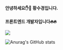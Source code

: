 #### 안녕하세요✋🤚 황수경입니다.

#### 프론트엔드 개발자입니다🔥🔥

<a href="https://velog.io/@hsk10271" target="_blank"><img src="https://img.shields.io/badge/BLOG-FFCA28?style=flat-square&logo=velog&logoColor=white"/></a>

![Anurag's GitHub stats](https://github-readme-stats.vercel.app/api?username=sukyeongh&show_icons=true&theme=buefy)
